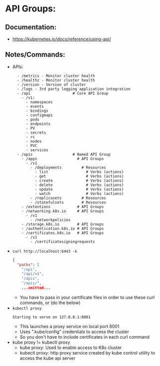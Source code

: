 # API Groups:
## Documentation:
- https://kubernetes.io/docs/reference/using-api/

## Notes/Commands:
- APIs:
  ```
    - /metrics - Monitor cluster health
    - /healthz - Monitor cluster health
    - /version - Version of cluster
    - /logs - 3rd party logging application integration
    - /api                   # Core API Group
      - /v1:
        - namespaces
        - events
        - bindings
        - configmaps
        - pods
        - endpoints
        - PV
        - secrets
        - rc
        - nodes
        - PVC
        - services
    - /apis                  # Named API Group
      - /apps                  # API Groups
        - /v1
          - /deployments         # Resources
            - list                 # Verbs (actions)
            - get                  # Verbs (actions)
            - create               # Verbs (actions)
            - delete               # Verbs (actions)
            - update               # Verbs (actions)
            - watch                # Verbs (actions)
          - /replicasets         # Resources
          - /statefulsets        # Resources
      - /extentions            # API Groups
      - /networking.k8s.io     # API Groups
        - /v1
          - /networkpolicies
      - /storage.k8s.io        # API Groups
      - /authentication.k8s.io # API Groups
      - /certificates.k8s.io   # API Groups
        - /v1
          - /certificatesigningrequests
  ```
- `curl http://localhost:6443 -k`
  ```json
  {
    "paths": [
      "/api",
      "/api/v1",
      "/apis",
      "/apis/",
      ...omitted...
  ```
  - You have to pass in your certificate files in order to use these curl commands, or (do the below)
- `kubectl proxy`
  ```
  Starting to serve on 127.0.0.1:8001
  ```
  - This launches a proxy service on local port 8001
  - Uses ".kube/config" credentials to access the cluster
  - So you don't have to include certificates in each curl command
- kube proxy != kubectl proxy
  - kube proxy: Used to enable access to K8s cluster
  - kubectl proxy: http proxy service created by kube control utility to access the kube api server
